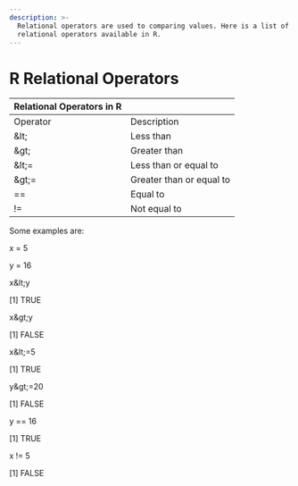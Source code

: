 ```yaml
---
description: >-
  Relational operators are used to comparing values. Here is a list of
  relational operators available in R.
---
```


# R Relational Operators

| Relational Operators in R |  |
| :--- | :--- |
| Operator | Description |
| \&lt; | Less than |
| \&gt; | Greater than |
| \&lt;= | Less than or equal to |
| \&gt;= | Greater than or equal to |
| == | Equal to |
| != | Not equal to |

Some examples are:

x = 5

y = 16

x\&lt;y

\[1\] TRUE

x\&gt;y

\[1\] FALSE

x\&lt;=5

\[1\] TRUE

y\&gt;=20

\[1\] FALSE

y == 16

\[1\] TRUE

x != 5

\[1\] FALSE

